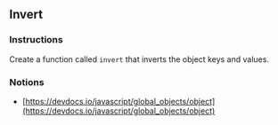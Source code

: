 ## Invert

### Instructions

Create a function called `invert` that inverts the object keys and values.

### Notions

- [https://devdocs.io/javascript/global_objects/object](https://devdocs.io/javascript/global_objects/object)
